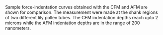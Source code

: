 Sample force-indentation curves obtained with the CFM and AFM are shown for comparison. The measurement were made at the shank regions of two different lily pollen tubes. The CFM indentation depths reach upto 2 microns while the AFM indentation depths are in the range of 200 nanometers. 